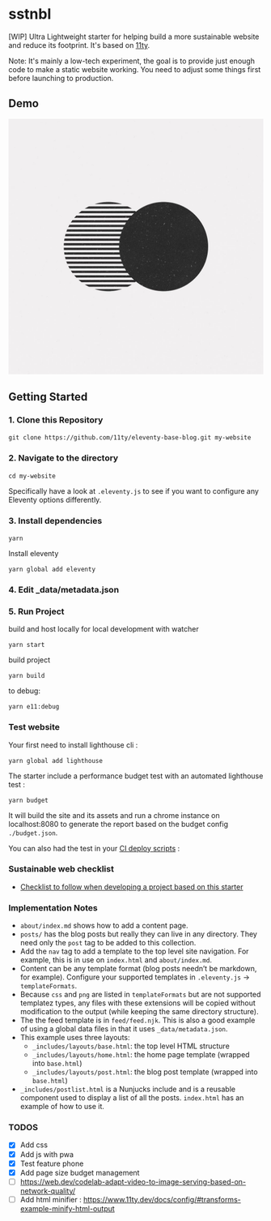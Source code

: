 # sstnbl

[WIP] Ultra Lightweight starter for helping build a more sustainable website and reduce its footprint. It's based on [11ty](https://github.com/11ty/eleventy).

Note: It's mainly a low-tech experiment, the goal is to provide just enough code to make a static website working. You need to adjust some things first before launching to production.

## Demo

[![demo sstnbl screenshot](./screenshot.jpg "Demo sstnbl screenshot")](https://sstnbl.bastiencornier.com)

## Getting Started

### 1. Clone this Repository

```
git clone https://github.com/11ty/eleventy-base-blog.git my-website
```

### 2. Navigate to the directory

```
cd my-website
```

Specifically have a look at `.eleventy.js` to see if you want to configure any Eleventy options differently.

### 3. Install dependencies

```
yarn
```

Install eleventy

```
yarn global add eleventy
```

### 4. Edit \_data/metadata.json

### 5. Run Project

build and host locally for local development with watcher

```
yarn start
```

build project

```
yarn build
```

to debug:

```
yarn e11:debug
```

### Test website

Your first need to install lighthouse cli : 
```
yarn global add lighthouse
```

The starter include a performance budget test with an automated lighthouse test :


```
yarn budget
```
It will build the site and its assets and run a chrome instance on localhost:8080 to generate the report based on the budget config `./budget.json`.

You can also had the test in your [CI deploy scripts](https://github.com/GoogleChrome/lighthouse-ci) : 

### Sustainable web checklist

- [Checklist to follow when developing a project based on this starter](src/sustainable-checklist.md)

### Implementation Notes

- `about/index.md` shows how to add a content page.
- `posts/` has the blog posts but really they can live in any directory. They need only the `post` tag to be added to this collection.
- Add the `nav` tag to add a template to the top level site navigation. For example, this is in use on `index.html` and `about/index.md`.
- Content can be any template format (blog posts needn’t be markdown, for example). Configure your supported templates in `.eleventy.js` -> `templateFormats`.
- Because `css` and `png` are listed in `templateFormats` but are not supported templatez types, any files with these extensions will be copied without modification to the output (while keeping the same directory structure).
- The the feed template is in `feed/feed.njk`. This is also a good example of using a global data files in that it uses `_data/metadata.json`.
- This example uses three layouts:
  - `_includes/layouts/base.html`: the top level HTML structure
  - `_includes/layouts/home.html`: the home page template (wrapped into `base.html`)
  - `_includes/layouts/post.html`: the blog post template (wrapped into `base.html`)
- `_includes/postlist.html` is a Nunjucks include and is a reusable component used to display a list of all the posts. `index.html` has an example of how to use it.

### TODOS

- [x] Add css
- [x] Add js with pwa
- [x] Test feature phone
- [x] Add page size budget management
- [ ] https://web.dev/codelab-adapt-video-to-image-serving-based-on-network-quality/
- [ ] Add html minifier : https://www.11ty.dev/docs/config/#transforms-example-minify-html-output
